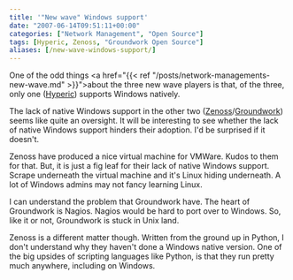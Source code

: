 ```yaml
---
title: '"New wave" Windows support'
date: "2007-06-14T09:51:11+00:00"
categories: ["Network Management", "Open Source"]
tags: [Hyperic, Zenoss, "Groundwork Open Source"]
aliases: [/new-wave-windows-support/]
---
```


One of the odd things <a href="{{< ref "/posts/network-managements-new-wave.md" >}}">about the three new wave players</a> is that, of the three, only one (<a href="http://www.hyperic.com/">Hyperic</a>) supports Windows natively.

The lack of native Windows support in the other two (<a href="http://www.zenoss.org/">Zenoss</a>/<a href="http://www.groundworkopensource.com/">Groundwork</a>) seems like quite an oversight. It will be interesting to see whether the lack of native Windows support hinders their adoption. I'd be surprised if it doesn't.

Zenoss have produced a nice virtual machine for VMWare. Kudos to them for that. But, it is just a fig leaf for their lack of native Windows support. Scrape underneath the virtual machine and it's Linux hiding underneath. A lot of Windows admins may not fancy learning Linux.

I can understand the problem that Groundwork have. The heart of Groundwork is Nagios. Nagios would be hard to port over to Windows. So, like it or not, Groundwork is stuck in Unix land.

Zenoss is a different matter though. Written from the ground up in Python, I don't understand why they haven't done a Windows native version. One of the big upsides of scripting languages like Python, is that they run pretty much anywhere, including on Windows.
